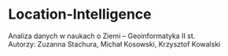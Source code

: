 # Location-Intelligence
Analiza danych w naukach o Ziemi – Geoinformatyka II st.<br/>
Autorzy: Zuzanna Stachura, Michał Kosowski, Krzysztof Kowalski
